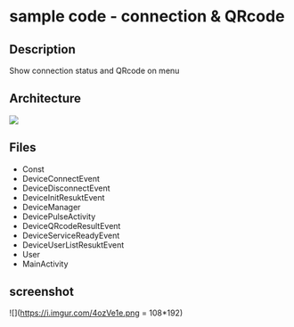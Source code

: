 # sample code - connection & QRcode
## Description
Show connection status and QRcode on menu 

## Architecture
<!--sequence
Note right of DevicePulseActivity: show QRcode
DeviceManager->DevicePulseActivity:control status
Note right of DeviceManager:set online icon
DeviceManager->Server:connect
Note right of DeviceManager:set offline icon
DeviceManager-Server:disconnect-->
![](https://i.imgur.com/qGJ6BAX.png)

## Files
* Const
* DeviceConnectEvent
* DeviceDisconnectEvent
* DeviceInitResuktEvent
* DeviceManager
* DevicePulseActivity
* DeviceQRcodeResultEvent
* DeviceServiceReadyEvent
* DeviceUserListResuktEvent
* User
* MainActivity

## screenshot
![](https://i.imgur.com/4ozVe1e.png = 108*192)



